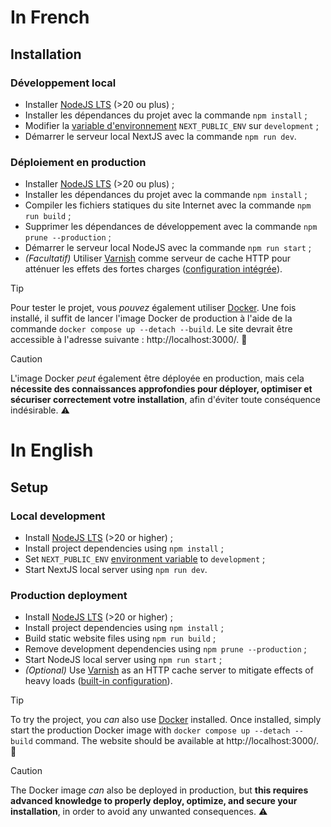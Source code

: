 # In French

## Installation

### Développement local

- Installer [NodeJS LTS](https://nodejs.org/) (>20 ou plus) ;
- Installer les dépendances du projet avec la commande `npm install` ;
- Modifier la [variable d'environnement](https://github.com/FlorianLeChat/Portfolio/blob/master/.env) `NEXT_PUBLIC_ENV` sur `development` ;
- Démarrer le serveur local NextJS avec la commande `npm run dev`.

### Déploiement en production

- Installer [NodeJS LTS](https://nodejs.org/) (>20 ou plus) ;
- Installer les dépendances du projet avec la commande `npm install` ;
- Compiler les fichiers statiques du site Internet avec la commande `npm run build` ;
- Supprimer les dépendances de développement avec la commande `npm prune --production` ;
- Démarrer le serveur local NodeJS avec la commande `npm run start` ;
- *(Facultatif)* Utiliser [Varnish](https://varnish-cache.org/) comme serveur de cache HTTP pour atténuer les effets des fortes charges ([configuration intégrée](https://github.com/FlorianLeChat/Portfolio/blob/master/docker/default.vcl)).

> [!TIP]
> Pour tester le projet, vous *pouvez* également utiliser [Docker](https://www.docker.com/). Une fois installé, il suffit de lancer l'image Docker de production à l'aide de la commande `docker compose up --detach --build`. Le site devrait être accessible à l'adresse suivante : http://localhost:3000/. 🐳

> [!CAUTION]
> L'image Docker *peut* également être déployée en production, mais cela **nécessite des connaissances approfondies pour déployer, optimiser et sécuriser correctement votre installation**, afin d'éviter toute conséquence indésirable. ⚠️

# In English

## Setup

### Local development

- Install [NodeJS LTS](https://nodejs.org/) (>20 or higher) ;
- Install project dependencies using `npm install` ;
- Set `NEXT_PUBLIC_ENV` [environment variable](https://github.com/FlorianLeChat/Portfolio/blob/master/.env) to `development` ;
- Start NextJS local server using `npm run dev`.

### Production deployment

- Install [NodeJS LTS](https://nodejs.org/) (>20 or higher) ;
- Install project dependencies using `npm install` ;
- Build static website files using `npm run build` ;
- Remove development dependencies using `npm prune --production` ;
- Start NodeJS local server using `npm run start` ;
- *(Optional)* Use [Varnish](https://varnish-cache.org/) as an HTTP cache server to mitigate effects of heavy loads ([built-in configuration](https://github.com/FlorianLeChat/Portfolio/blob/master/docker/default.vcl)).

> [!TIP]
> To try the project, you *can* also use [Docker](https://www.docker.com/) installed. Once installed, simply start the production Docker image with `docker compose up --detach --build` command. The website should be available at http://localhost:3000/. 🐳

> [!CAUTION]
> The Docker image *can* also be deployed in production, but **this requires advanced knowledge to properly deploy, optimize, and secure your installation**, in order to avoid any unwanted consequences. ⚠️